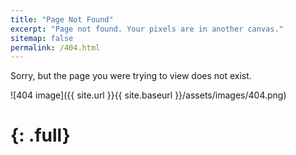 ```yaml
---
title: "Page Not Found"
excerpt: "Page not found. Your pixels are in another canvas."
sitemap: false
permalink: /404.html
---
```


Sorry, but the page you were trying to view does not exist.

![404 image]({{ site.url }}{{ site.baseurl }}/assets/images/404.png)

# {: .full}